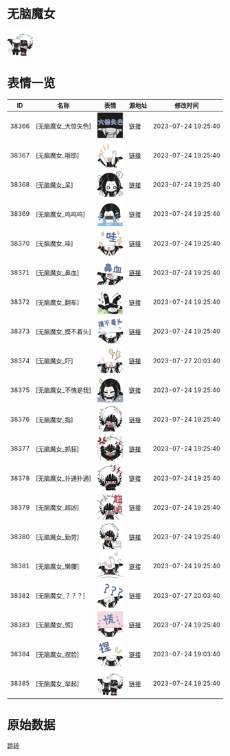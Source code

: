 # 无脑魔女

<img src="./cover.png" height="60" alt="cover" />

# 表情一览

|ID|名称|表情|源地址|修改时间|
|----|----|----|----|----|
|38366|[无脑魔女_大惊失色]|<img src="./pic/038366_%5B无脑魔女_大惊失色%5D.png" height="60" alt="大惊失色"/>|[链接](https://i0.hdslb.com/bfs/garb/5bd2fb90462f245930690eab4104b32bf822d542.png)|2023-07-24 19:25:40|
|38367|[无脑魔女_哦耶]|<img src="./pic/038367_%5B无脑魔女_哦耶%5D.png" height="60" alt="哦耶"/>|[链接](https://i0.hdslb.com/bfs/garb/cbb046e445e2d0f7aa1575d86a0eee644dd7bd23.png)|2023-07-24 19:25:40|
|38368|[无脑魔女_呆]|<img src="./pic/038368_%5B无脑魔女_呆%5D.png" height="60" alt="呆"/>|[链接](https://i0.hdslb.com/bfs/garb/7504852e0a363ff08de58c416ac8c2cf19e07734.png)|2023-07-24 19:25:40|
|38369|[无脑魔女_呜呜呜]|<img src="./pic/038369_%5B无脑魔女_呜呜呜%5D.png" height="60" alt="呜呜呜"/>|[链接](https://i0.hdslb.com/bfs/garb/dd6b94c04e9a15d93ce928c936c1126d70f53a18.png)|2023-07-24 19:25:40|
|38370|[无脑魔女_哇]|<img src="./pic/038370_%5B无脑魔女_哇%5D.png" height="60" alt="哇"/>|[链接](https://i0.hdslb.com/bfs/garb/047ca2a41b490d04920f2ca8ddd3eee89237e7b7.png)|2023-07-24 19:25:40|
|38371|[无脑魔女_鼻血]|<img src="./pic/038371_%5B无脑魔女_鼻血%5D.png" height="60" alt="鼻血"/>|[链接](https://i0.hdslb.com/bfs/garb/726fb75b20d0d469ffcebe87348a7bab73984999.png)|2023-07-24 19:25:40|
|38372|[无脑魔女_翻车]|<img src="./pic/038372_%5B无脑魔女_翻车%5D.png" height="60" alt="翻车"/>|[链接](https://i0.hdslb.com/bfs/garb/b69ccbe21df6d055bdac056685d2938cb45a4e13.png)|2023-07-24 19:25:40|
|38373|[无脑魔女_摸不着头]|<img src="./pic/038373_%5B无脑魔女_摸不着头%5D.png" height="60" alt="摸不着头"/>|[链接](https://i0.hdslb.com/bfs/garb/3ad1f3c2d1a9638d21efdb50f450110363fca306.png)|2023-07-24 19:25:40|
|38374|[无脑魔女_吓]|<img src="./pic/038374_%5B无脑魔女_吓%5D.png" height="60" alt="吓"/>|[链接](https://i0.hdslb.com/bfs/garb/22371a3c49aa126deb26798ca1632f36e72b76d5.png)|2023-07-27 20:03:40|
|38375|[无脑魔女_不愧是我]|<img src="./pic/038375_%5B无脑魔女_不愧是我%5D.png" height="60" alt="不愧是我"/>|[链接](https://i0.hdslb.com/bfs/garb/009fc78c0e35432105b2b70a2ca001b8aafd8535.png)|2023-07-24 19:25:40|
|38376|[无脑魔女_指]|<img src="./pic/038376_%5B无脑魔女_指%5D.png" height="60" alt="指"/>|[链接](https://i0.hdslb.com/bfs/garb/48d1511a01b0bd0d776f37fdf04b2be7698594e5.png)|2023-07-24 19:25:40|
|38377|[无脑魔女_抓狂]|<img src="./pic/038377_%5B无脑魔女_抓狂%5D.png" height="60" alt="抓狂"/>|[链接](https://i0.hdslb.com/bfs/garb/2020fe8cda7eee0f08c3e10189e96220b2c3d72a.png)|2023-07-24 19:25:40|
|38378|[无脑魔女_扑通扑通]|<img src="./pic/038378_%5B无脑魔女_扑通扑通%5D.png" height="60" alt="扑通扑通"/>|[链接](https://i0.hdslb.com/bfs/garb/3ef1b656cd3a5f4b8146c25763e0a8542f341ccc.png)|2023-07-24 19:25:40|
|38379|[无脑魔女_超凶]|<img src="./pic/038379_%5B无脑魔女_超凶%5D.png" height="60" alt="超凶"/>|[链接](https://i0.hdslb.com/bfs/garb/27437aa0c304560ffb53e541a9c3d9c3982a3ad4.png)|2023-07-24 19:25:40|
|38380|[无脑魔女_勤劳]|<img src="./pic/038380_%5B无脑魔女_勤劳%5D.png" height="60" alt="勤劳"/>|[链接](https://i0.hdslb.com/bfs/garb/fd655dc4b78b613c7187f5ba9d5a925c6e214ba8.png)|2023-07-24 19:25:40|
|38381|[无脑魔女_懒腰]|<img src="./pic/038381_%5B无脑魔女_懒腰%5D.png" height="60" alt="懒腰"/>|[链接](https://i0.hdslb.com/bfs/garb/bb51fe2cacf9c78173397a1c9aad0d94ce488fa2.png)|2023-07-24 19:25:40|
|38382|[无脑魔女_？？？]|<img src="./pic/038382_%5B无脑魔女_？？？%5D.png" height="60" alt="？？？"/>|[链接](https://i0.hdslb.com/bfs/garb/e77215885b3180ff35827addb2b0e75bc8bdae6b.png)|2023-07-27 20:03:40|
|38383|[无脑魔女_慌]|<img src="./pic/038383_%5B无脑魔女_慌%5D.png" height="60" alt="慌"/>|[链接](https://i0.hdslb.com/bfs/garb/3c2749ff15b3e87f585b5862aedfa5d57d3ccd04.png)|2023-07-24 19:25:40|
|38384|[无脑魔女_捏脸]|<img src="./pic/038384_%5B无脑魔女_捏脸%5D.png" height="60" alt="捏脸"/>|[链接](https://i0.hdslb.com/bfs/garb/18d7e4c8cf32b703224e1000553642bda0f3905c.png)|2023-07-24 19:03:40|
|38385|[无脑魔女_举起]|<img src="./pic/038385_%5B无脑魔女_举起%5D.png" height="60" alt="举起"/>|[链接](https://i0.hdslb.com/bfs/garb/a46e0189d31d68349eac26290a9b69fd63778e8d.png)|2023-07-24 19:25:40|

# 原始数据

[跳转](./raw.json)

